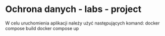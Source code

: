 # Ochrona danych - labs - project

W celu uruchomienia aplikacji należy użyć następujących komand:
docker compose build
docker compose up
